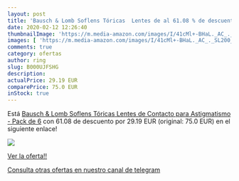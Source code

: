 ```yaml
---
layout: post
title: 'Bausch & Lomb Soflens Tóricas  Lentes de al 61.08 % de descuento'
date: 2020-02-12 12:26:40
thumbnailImage: 'https://m.media-amazon.com/images/I/41cMl+-BHaL._AC_._SL200_.jpg'
images: [ 'https://m.media-amazon.com/images/I/41cMl+-BHaL._AC_._SL200_.jpg' ]
comments: true
category: ofertas
author: ring
slug: B000UJFSHG
description:
actualPrice: 29.19 EUR
comparePrice: 75.0 EUR
inStock: true
---
```


Está [Bausch & Lomb Soflens Tóricas  Lentes de Contacto para Astigmatismo - Pack de 6](https://www.amazon.com/dp/B000UJFSHG/?tag=redken08-20) con 61.08 de descuento por 29.19 EUR (original: 75.0 EUR) en el siguiente enlace!

[![](https://m.media-amazon.com/images/I/41cMl+-BHaL._AC_._SL200_.jpg)](https://www.amazon.com/dp/B000UJFSHG/?tag=redken08-20)

[Ver la oferta!!](https://www.amazon.com/dp/B000UJFSHG/?tag=redken08-20)

[Consulta otras ofertas en nuestro canal de telegram](https://t.me/s/ofertas25)

